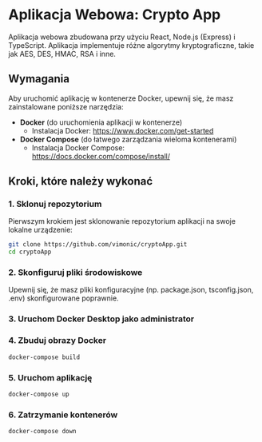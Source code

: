 # Aplikacja Webowa: Crypto App

Aplikacja webowa zbudowana przy użyciu React, Node.js (Express) i TypeScript. 
Aplikacja implementuje różne algorytmy kryptograficzne, takie jak AES, DES, HMAC, RSA i inne.

## Wymagania

Aby uruchomić aplikację w kontenerze Docker, upewnij się, że masz zainstalowane poniższe narzędzia:

- **Docker** (do uruchomienia aplikacji w kontenerze)
  - Instalacja Docker: https://www.docker.com/get-started
- **Docker Compose** (do łatwego zarządzania wieloma kontenerami)
  - Instalacja Docker Compose: https://docs.docker.com/compose/install/

## Kroki, które należy wykonać

### 1. Sklonuj repozytorium

Pierwszym krokiem jest sklonowanie repozytorium aplikacji na swoje lokalne urządzenie:

```bash
git clone https://github.com/vimonic/cryptoApp.git
cd cryptoApp
```
### 2. Skonfiguruj pliki środowiskowe

Upewnij się, że masz pliki konfiguracyjne (np. package.json, tsconfig.json, .env) skonfigurowane poprawnie.

### 3. Uruchom Docker Desktop jako administrator
### 4. Zbuduj obrazy Docker

```bash
docker-compose build
```
### 5. Uruchom aplikację

```bash
docker-compose up
```
### 6. Zatrzymanie kontenerów

```bash
docker-compose down
```